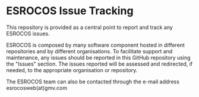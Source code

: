 # ESROCOS Issue Tracking

This repository is provided as a central point to report and track any ESROCOS issues. 

ESROCOS is composed by many software component hosted in different repositories and by different organisations. To facilitate support and maintenance, any issues should be reported in this GitHub repository using the "Issues" section. The issues reported will be assessed and redirected, if needed, to the appropriate organisation or repository.

The ESROCOS team can also be contacted through the e-mail address esrocosweb(at)gmv.com
